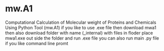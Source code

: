 # mw.A1
Computational Calculation of Molecular weight of Proteins and Chemicals Using Python Tool (mw.A1)
if you like to use .exe file then download mwa1 
then also download folder with name (_internal) with files in floder
place mwa1.exe out side the folder and run .exe file
you can also run main .py file if you like command line promt
